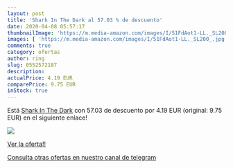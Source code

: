 ```yaml
---
layout: post
title: 'Shark In The Dark al 57.03 % de descuento'
date: 2020-04-08 05:57:17
thumbnailImage: 'https://m.media-amazon.com/images/I/51FdAot1-LL._SL200_.jpg'
images: [ 'https://m.media-amazon.com/images/I/51FdAot1-LL._SL200_.jpg' ]
comments: true
category: ofertas
author: ring
slug: 0552572187
description:
actualPrice: 4.19 EUR
comparePrice: 9.75 EUR
inStock: true
---
```


Está [Shark In The Dark](https://www.amazon.com/dp/0552572187/?tag=redken08-20) con 57.03 de descuento por 4.19 EUR (original: 9.75 EUR) en el siguiente enlace!

[![](https://m.media-amazon.com/images/I/51FdAot1-LL._SL200_.jpg)](https://www.amazon.com/dp/0552572187/?tag=redken08-20)

[Ver la oferta!!](https://www.amazon.com/dp/0552572187/?tag=redken08-20)

[Consulta otras ofertas en nuestro canal de telegram](https://t.me/s/ofertas25)
